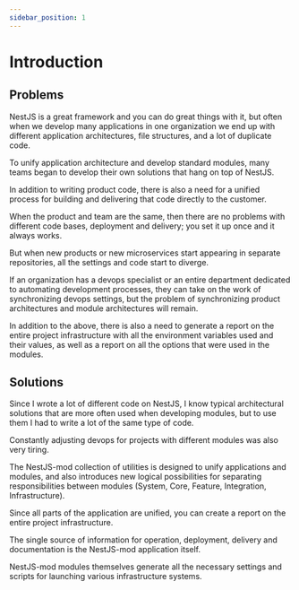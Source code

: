 ```yaml
---
sidebar_position: 1
---
```


# Introduction

## Problems

NestJS is a great framework and you can do great things with it, but often when we develop many applications in one organization we end up with different application architectures, file structures, and a lot of duplicate code.

To unify application architecture and develop standard modules, many teams began to develop their own solutions that hang on top of NestJS.

In addition to writing product code, there is also a need for a unified process for building and delivering that code directly to the customer.

When the product and team are the same, then there are no problems with different code bases, deployment and delivery; you set it up once and it always works.

But when new products or new microservices start appearing in separate repositories, all the settings and code start to diverge.

If an organization has a devops specialist or an entire department dedicated to automating development processes, they can take on the work of synchronizing devops settings, but the problem of synchronizing product architectures and module architectures will remain.

In addition to the above, there is also a need to generate a report on the entire project infrastructure with all the environment variables used and their values, as well as a report on all the options that were used in the modules.

## Solutions

Since I wrote a lot of different code on NestJS, I know typical architectural solutions that are more often used when developing modules, but to use them I had to write a lot of the same type of code.

Constantly adjusting devops for projects with different modules was also very tiring.

The NestJS-mod collection of utilities is designed to unify applications and modules, and also introduces new logical possibilities for separating responsibilities between modules (System, Core, Feature, Integration, Infrastructure).

Since all parts of the application are unified, you can create a report on the entire project infrastructure.

The single source of information for operation, deployment, delivery and documentation is the NestJS-mod application itself.

NestJS-mod modules themselves generate all the necessary settings and scripts for launching various infrastructure systems.
